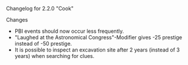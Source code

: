Changelog for 2.2.0 "Cook"

Changes
- PBI events should now occur less frequently.
- "Laughed at the Astronomical Congress"-Modifier gives -25 prestige instead of -50 prestige.
- It is possible to inspect an excavation site after 2 years (instead of 3 years) when searching for clues.
